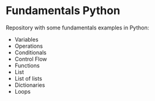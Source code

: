 # Fundamentals Python

Repository with some fundamentals examples in Python:

- Variables
- Operations
- Conditionals
- Control Flow
- Functions
- List
- List of lists
- Dictionaries
- Loops


